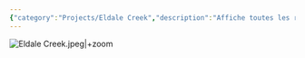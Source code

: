 ```yaml
---
{"category":"Projects/Eldale Creek","description":"Affiche toutes les relations/liens de LIEUX-FAMILLE-TRAVAIL entre les personnages d'Eldale Creek, ainsi que certaines relations de Mnémosyne","dg-path":"Projects/Eldale Creek/Eldale_Creek_Board_Lieux.md","dg-publish":true,"display":"[BOARD]","hide":["toc","navigation"],"name":"Eldale_Creek_Board_Lieux","share":true,"title":"ELDALE CREEK — BOARD","permalink":"/projects/eldale-creek/eldale-creek-board-lieux/","dgPassFrontmatter":true,"created":"","updated":""}
---
```




![Eldale Creek.jpeg|+zoom](/img/user/_assets/_canvas/Eldale%20Creek.jpeg)